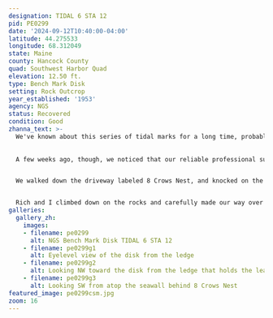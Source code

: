 ```yaml
---
designation: TIDAL 6 STA 12
pid: PE0299
date: '2024-09-12T10:40:00-04:00'
latitude: 44.275533
longitude: 68.312049
state: Maine
county: Hancock County
quad: Southwest Harbor Quad
elevation: 12.50 ft.
type: Bench Mark Disk
setting: Rock Outcrop
year_established: '1953'
agency: NGS
status: Recovered
condition: Good
zhanna_text: >-
  We've known about this series of tidal marks for a long time, probably since I began visiting this area annually in 2005. But for some reason we always thought they would have to be accessed through the Coast Guard property, which seemed unlikely to happen.
  
  
  A few weeks ago, though, we noticed that our reliable professional surveyor JRO, who has left very hepful recovery notes for many marks on the island, had found this mark in 2018. He described accessing the beach area via the house neighboring the Coast Guard facility, so that is what we planned to do today.


  We walked down the driveway labeled 8 Crows Nest, and knocked on the door of the small house overlooking the beach. A man came to the door immediately. We told him what we were looking for and asked if we could access the shore. He said he was only a renter, but that he had no problem with it. Great!


  Rich and I climbed down on the rocks and carefully made our way over to the corner of the retaining wall. We could spot the blue-green disk from a distance. I climbed over to it and then searched for (and eventually found) nearby TIDAL 2 before documenting this disk. This one is in very good condition in a stable setting, and is the easiest mark of this series to locate.
galleries:
  gallery_zh:
    images:
    - filename: pe0299
      alt: NGS Bench Mark Disk TIDAL 6 STA 12 
    - filename: pe0299g1
      alt: Eyelevel view of the disk from the ledge     
    - filename: pe0299g2
      alt: Looking NW toward the disk from the ledge that holds the lead-filled drill hole
    - filename: pe0299g3
      alt: Looking SW from atop the seawall behind 8 Crows Nest                  
featured_image: pe0299csm.jpg
zoom: 16     
---
```


